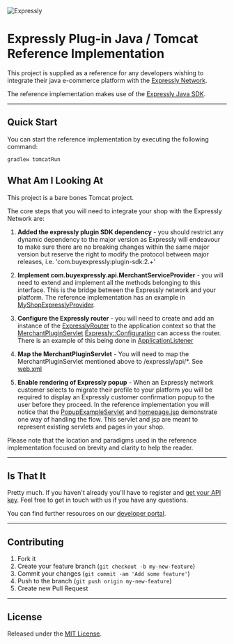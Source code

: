 ![Expressly](https://buyexpressly.com/assets/img/expressly-logo-sm-gray.png)
# Expressly Plug-in Java / Tomcat Reference Implementation

This project is supplied as a reference for any developers wishing to integrate their java e-commerce platform
with the [Expressly Network](https://buyexpressly.com/).
  
The reference implementation makes use of the [Expressly Java SDK](https://github.com/expressly/expressly-plugin-sdk-java-core).

- - -

## Quick Start

You can start the reference implementation by executing the following command:

    gradlew tomcatRun

## What Am I Looking At

This project is a bare bones Tomcat project.

The core steps that you will need to integrate your shop with the Expressly Network are:

 1. **Added the expressly plugin SDK dependency** - you should restrict any dynamic dependency to the major version as Expressly will 
 endeavour to make sure there are no breaking changes within the same major version but reserve the right to modify the 
 protocol between major releases, i.e. 'com.buyexpressly:plugin-sdk:2.+'

 1. **Implement com.buyexpressly.api.MerchantServiceProvider** - you will need to extend and implement all the methods belonging to 
 this interface. This is the bridge between the Expressly network and your platform. The reference implementation has an 
 example in [MyShopExpresslyProvider](https://github.com/expressly/expressly-plugin-java-reference-implementation/blob/master/src/main/java/myshop/MyShopExpresslyProvider.java).

 1. **Configure the Expressly router** - you will need to create and add an instance of the [ExpresslyRouter](https://github.com/expressly/expressly-plugin-sdk-java-core/blob/master/src/main/java/com/buyexpressly/api/MerchantServiceRouter.java) to the
 application context so that the [MerchantPluginServlet](https://github.com/expressly/expressly-plugin-sdk-java-core/blob/master/src/main/java/com/buyexpressly/api/MerchantPluginServlet.java)
 [Expressly::Configuration](https://github.com/expressly/expressly-plugin-sdk-ruby-core/blob/master/lib/expressly.rb) 
 can access the router. There is an example of this being done in [ApplicationListener](https://github.com/expressly/expressly-plugin-java-reference-implementation/blob/master/src/main/java/myshop/ApplicationListener.java)
 
 1. **Map the MerchantPluginServlet** - You will need to map the MerchantPluginServlet mentioned above to /expressly/api/*. See 
 [web.xml](https://github.com/expressly/expressly-plugin-java-reference-implementation/blob/master/src/webapp/WEB-INF/web.xml)
 
 1. **Enable rendering of Expressly popup** - When an Expressly network customer selects to migrate their profile to
 your platform you will be required to display an Expressly customer confirmation popup to the user before they proceed. In the reference implementation
 you will notice that the 
 [PopupExampleServlet](https://github.com/expressly/expressly-plugin-java-reference-implementation/blob/master/src/main/java/myshop/PopupExampleServlet.java)
 and 
 [homepage.jsp](https://github.com/expressly/expressly-plugin-java-reference-implementation/blob/master/src/webapp/homepage.jsp) 
 demonstrate one way of handling the flow. This servlet and jsp are meant to represent existing servlets and pages in your
 shop.
  
 Please note that the location and paradigms used in the reference implementation focused on brevity and clarity to help
 the reader.

- - -

## Is That It

Pretty much. If you haven't already you'll have to register and [get your API key](https://buyexpressly.com). 
Feel free to get in touch with us if you have any questions.

You can find further resources on our [developer portal](http://developer.buyexpressly.com/). 

- - -

## Contributing

1. Fork it
2. Create your feature branch (`git checkout -b my-new-feature`)
3. Commit your changes (`git commit -am 'Add some feature'`)
4. Push to the branch (`git push origin my-new-feature`)
5. Create new Pull Request

- - -

## License

Released under the [MIT License](http://www.opensource.org/licenses/MIT).
 
 


